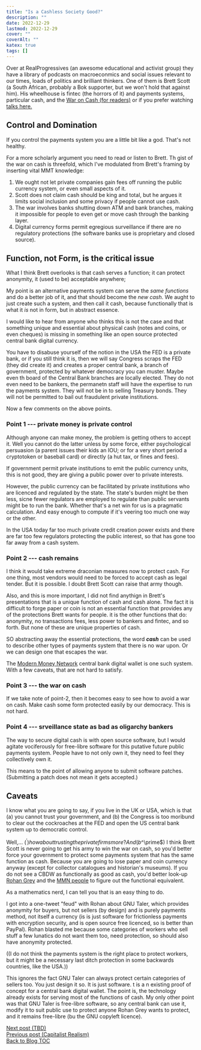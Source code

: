 ```yaml
---
title: "Is a Cashless Society Good?"
description: ""
date: 2022-12-29
lastmod: 2022-12-29
cover: ""
coverAlt: ""
katex: true
tags: []
---
```


Over at RealProgressives (an awesome educational and activist group) they have a 
library of podcasts on macroeconmics and social issues relevant to our times, loads 
of politics and brilliant thinkers. One of them is Brett Scott (a South African, 
probably a Bok supporter, but we won't hold that against him). His wheelhouse is 
fintec (the horrors of it) and payments systems, particular cash, and the 
[War on Cash (for readers)](https://www.opendemocracy.net/en/opendemocracyuk/war-on-cash/) 
or if you prefer watching [talks here.](https://www.youtube.com/watch?v=vcE1IiiIV0A)


## Control and Domination

If you control the payments system you are a little bit like a god. That's not healthy. 

For a more scholarly argument you need to read or listen to Brett. Th gist of the war on cash is threefold, which I've modulated from Brett's framing by inserting vital MMT knowledge:

1. We ought not let private companies gain fees off running the public currency system, or even small aspects of it.
2. Scott does not claim cash should be king and total, but he argues it limits social inclusion and some privacy if people cannot use cash.
3. The war involves banks shutting down ATM and bank branches, making it impossible for people to even get or move cash through the banking layer.
4. Digital currency forms permit egregious surveillance if there are no regulatory protections (the software banks use is proprietary and closed source).


## Function, not Form, is the critical issue

What I think Brett overlooks is that cash serves a function; it can protect 
anonymity, it (used to be) acceptable anywhere; 

My point is an alternative payments system can serve the *same functions* and do a 
better job of it, and that should become the *new cash*. We aught to just create 
such a system, and then call it cash, because functionally that is what it *is* not 
in form, but in abstract essence.

I would like to hear from anyone who thinks this is not the case and that something unique and essential about physical cash (notes and coins, or even cheques) is missing in something like an open source protected central bank digital currency.

You have to disabuse yourself of the notion in the USA the FED is a private bank, or 
if you still think it is, then we will say Congress scraps the FED (they did create 
it) and creates a proper central bank, a branch of government, protected by whatever 
democracy you can muster. Maybe even th board of the Central Bank branches are 
locally elected. They do not even need to be bankers, the permanetn staff will have 
the expertise to run the payments system. They will not be in to selling Treasury 
bonds. They will not be permitted to bail out fraudulent private institutions.


Now a few comments on the above points.


### Point 1 --- private money is private control

Although anyone can make money, the problem is getting others to accept it. Well you cannot do the latter unless by some force, either psychological persuasion (a parent issues their kids an IOU; or for a very short period a cryptotoken or baseball card) 
or directly (a hut tax, or fines and fees).

If government permit private institutions to emit the public currency units, this is not good, they are giving a public power over to private interests.

However, the public currency can be facilitated by private institutions who are licenced and regulated by the state. The state's burden might be then less, sicne fewer regulators are employed to regulate than public servants might be to run the bank. Whether that's a net win for us is a pragmatic calculation. And easy enough to compute if it's veering too much one way or the other. 

In the USA today far too much private credit creation power exists and there are far too few regulators protecting the public interest, so that has gone too far away from a cash system.


### Point 2 --- cash remains

I think it would take extreme draconian measures now to protect cash. For one thing, most vendors would need to be forced to accept cash as legal tender. 
But it is possible. I doubt Brett Scott can raise that army though.

Also, and this is more important, I did not find anythign in Brett's presentations that is a unique function of cash and cash alone. The fact it is difficult to forge paper or coin is not an essential function that provides any of the protections Brett wants for people. it is the other functions that do: anonymity, no transactions fees, 
less power to bankers and fintec, and so forth. But none of these are unique properties of cash.

SO abstracting away the essential protections, the word **_cash_** can be used to describe other types of payments system that there is no war upon. Or we can design one that escapes the war.

The [Modern Money Network](https://rohangrey.net/writing/#digital) central bank 
digital wallet is one such system. With a few caveats, that are not hard to satisfy.


### Point 3 --- the war on cash

If we take note of point-2, then it becomes easy to see how to avoid a war on cash. Make cash some form protected easily by our democracy. This is not hard.


### Point 4 --- srveillance state as bad as oligarchy bankers

The way to secure digital cash is with open source software, but I would agitate vociferously for free-libre software for this putative future public payments system. People have to not only own it, they need to feel they collectively own it.

This means to the point of allowing anyone to submit software patches. (Submitting a patch does not mean it gets accepted.)


## Caveats

I know what you are going to say, if you live in the UK or USA, which is that (a) you cannot trust your government, and (b) the Congress is too moribund to clear out the cockroaches at the FED and open the US central bank system up to democratic control.

Well,... ($^\prime) how about trusting the private firms more? And (b$^\prime$) I think Brett Scott is never going to get his army to win the war on cash, so you'd better force your government to protect some payments system that has the same function as cash.
Because you are going to lose paper and coin currency anyway (except for collector catalogues and historian's museums). If you do not see a CBDW as functionally as good as cash, you'd better look-up [Rohan Grey](https://rohangrey.net/writing/#digital) and the [MMN people](https://www.modernmoneynetwork.org/) to figure out the functional equivalent.

As a mathematics nerd, I can tell you that is an easy thing to do. 

I got into a one-tweet "feud" with Rohan about GNU Taler, which provides anonymity 
for buyers, but not sellers (by design) and is purely payments method, not itself a currency (is is just software for frictionless payments with encryption security, and is open source free licenced, so is better than PayPal). 
Rohan blasted me because some categories of workers who sell stuff a few lunatics do not want them too, need protection, so should also have anonymity protected.

((I do not think the payments system is the right place to protect workers, but it 
might be a necessary last ditch protection in some backwards countries, like the USA.))
 
This ignores the fact GNU Taler can always protect certain categories of sellers too. 
You just design it so. It is just software. t is a n existing proof of concept for a central bank digital wallet.  The point is, the technology already 
exists for serving most of the functions of cash. My only other point was that GNU 
Taler is free-libre software, so any central bank can use it, modify it to suit 
public use to protect anyone Rohan Grey wants to protect, and it remains free-libre 
(bu the GNU copyleft licence).

[Next post (TBD)](./)  
[Previous post (Capitalist Realism)](../5_capitalrealism)  
[Back to Blog TOC](../)
